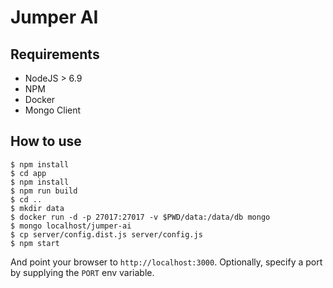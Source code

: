 # Jumper AI

## Requirements
- NodeJS > 6.9
- NPM
- Docker
- Mongo Client

## How to use

```
$ npm install
$ cd app
$ npm install
$ npm run build
$ cd ..
$ mkdir data
$ docker run -d -p 27017:27017 -v $PWD/data:/data/db mongo
$ mongo localhost/jumper-ai
$ cp server/config.dist.js server/config.js
$ npm start
```

And point your browser to `http://localhost:3000`. Optionally, specify
a port by supplying the `PORT` env variable.
